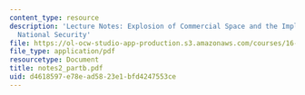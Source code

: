 ```yaml
---
content_type: resource
description: 'Lecture Notes: Explosion of Commercial Space and the Implications for
  National Security'
file: https://ol-ocw-studio-app-production.s3.amazonaws.com/courses/16-891j-space-policy-seminar-spring-2003/d4618597e78ead5823e1bfd4247553ce_notes2_partb.pdf
file_type: application/pdf
resourcetype: Document
title: notes2_partb.pdf
uid: d4618597-e78e-ad58-23e1-bfd4247553ce
---
```


